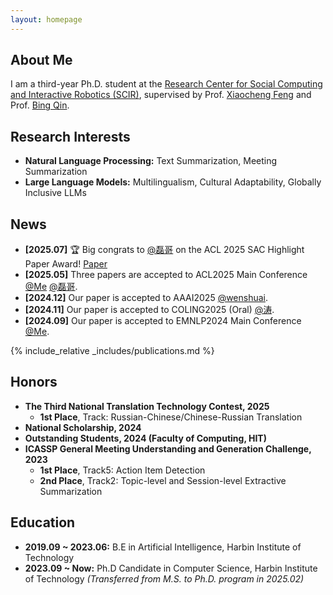```yaml
---
layout: homepage
---
```


## About Me

I am a third-year Ph.D. student at the [Research Center for Social Computing and Interactive Robotics (SCIR)](https://ir.hit.edu.cn/), supervised by Prof. <a href="https://scholar.google.com/citations?user=Xu8NbhYAAAAJ&hl=en" target="_blank">Xiaocheng Feng</a> and Prof. <a href="https://scholar.google.com/citations?user=LKnCub0AAAAJ&hl=en" target="_blank">Bing Qin</a>. 

## Research Interests

- **Natural Language Processing:** Text Summarization, Meeting Summarization
- **Large Language Models:** Multilingualism, Cultural Adaptability, Globally Inclusive LLMs

## News

- **[2025.07]** 🏆 Big congrats to <a href="https://scholar.google.com/citations?user=thexHRkAAAAJ&hl=en" target="_blank">@磊哥</a> on the ACL 2025 SAC Highlight Paper Award! <a href="https://arxiv.org/pdf/2501.13573?" target="_blank">Paper</a>
- **[2025.05]** Three papers are accepted to ACL2025 Main Conference <a href="https://scholar.google.com/citations?user=l9N6dl8AAAAJ&hl=en" target="_blank">@Me</a> <a href="https://scholar.google.com/citations?user=thexHRkAAAAJ&hl=en" target="_blank">@磊哥</a>.
- **[2024.12]** Our paper is accepted to AAAI2025 <a href="https://scholar.google.com/citations?user=D8Xg7Q8AAAAJ&hl=en" target="_blank">@wenshuai</a>.
- **[2024.11]** Our paper is accepted to COLING2025 (Oral) <a href="https://scholar.google.com/citations?user=xJ6gGLMAAAAJ&hl=en" target="_blank">@涛</a>.
- **[2024.09]** Our paper is accepted to EMNLP2024 Main Conference <a href="https://scholar.google.com/citations?user=l9N6dl8AAAAJ&hl=en" target="_blank">@Me</a>.

{% include_relative _includes/publications.md %}


<!-- {% include_relative _includes/services.md %} -->

## Honors

- **The Third National Translation Technology Contest, 2025**
  - **1st Place**, Track: Russian-Chinese/Chinese-Russian Translation
- **National Scholarship, 2024**
- **Outstanding Students, 2024 (Faculty of Computing, HIT)**
- **ICASSP General Meeting Understanding and Generation Challenge, 2023**
  - **1st Place**, Track5: Action Item Detection
  - **2nd Place**, Track2: Topic-level and Session-level Extractive Summarization


## Education

- **2019.09 ~ 2023.06:** B.E in Artificial Intelligence, Harbin Institute of Technology
- **2023.09 ~ Now:** Ph.D Candidate in Computer Science, Harbin Institute of Technology
  *(Transferred from M.S. to Ph.D. program in 2025.02)*